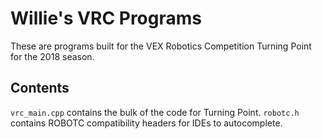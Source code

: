 # Willie's VRC Programs
These are programs built for the VEX Robotics Competition Turning Point for
the 2018 season.

## Contents
`vrc_main.cpp` contains the bulk of the code for Turning Point.
`robotc.h` contains ROBOTC compatibility headers for IDEs to autocomplete.